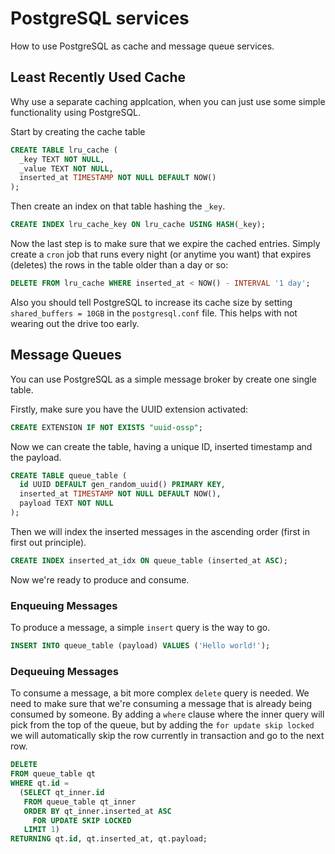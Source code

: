 # PostgreSQL services

How to use PostgreSQL as cache and message queue services.

## Least Recently Used Cache

Why use a separate caching applcation, when you can just use some simple functionality using PostgreSQL.

Start by creating the cache table

```sql
CREATE TABLE lru_cache (
  _key TEXT NOT NULL,
  _value TEXT NOT NULL,
  inserted_at TIMESTAMP NOT NULL DEFAULT NOW()
);
```

Then create an index on that table hashing the `_key`.

```sql
CREATE INDEX lru_cache_key ON lru_cache USING HASH(_key);
```

Now the last step is to make sure that we expire the cached entries. Simply create a `cron` job that runs every night (or anytime you want) that expires (deletes) the rows in the table older than a day or so:

```sql
DELETE FROM lru_cache WHERE inserted_at < NOW() - INTERVAL '1 day';
```

Also you should tell PostgreSQL to increase its cache size by setting `shared_buffers = 10GB` in the `postgresql.conf` file. This helps with not wearing out the drive too early.

## Message Queues

You can use PostgreSQL as a simple message broker by create one single table.

Firstly, make sure you have the UUID extension activated:

```sql
CREATE EXTENSION IF NOT EXISTS "uuid-ossp";
```

Now we can create the table, having a unique ID, inserted timestamp and the payload.

```sql
CREATE TABLE queue_table (
  id UUID DEFAULT gen_random_uuid() PRIMARY KEY,
  inserted_at TIMESTAMP NOT NULL DEFAULT NOW(),
  payload TEXT NOT NULL
);
```

Then we will index the inserted messages in the ascending order (first in first out principle).

```sql
CREATE INDEX inserted_at_idx ON queue_table (inserted_at ASC);
```

Now we're ready to produce and consume.

### Enqueuing Messages

To produce a message, a simple `insert` query is the way to go.

```sql
INSERT INTO queue_table (payload) VALUES ('Hello world!');
```

### Dequeuing Messages

To consume a message, a bit more complex `delete` query is needed. We need to make sure that we're consuming a message that is already being consumed by someone. By adding a `where` clause where the inner query will pick from the top of the queue, but by adding the `for update skip locked` we will automatically skip the row currently in transaction and go to the next row.

```sql
DELETE
FROM queue_table qt
WHERE qt.id =
  (SELECT qt_inner.id
   FROM queue_table qt_inner
   ORDER BY qt_inner.inserted_at ASC
     FOR UPDATE SKIP LOCKED
   LIMIT 1)
RETURNING qt.id, qt.inserted_at, qt.payload;
```
